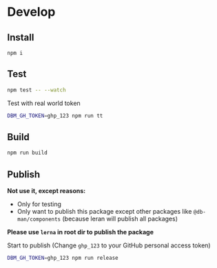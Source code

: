 # Develop

## Install

```
npm i
```

## Test

```sh
npm test -- --watch
```

Test with real world token

```sh
DBM_GH_TOKEN=ghp_123 npm run tt
```

## Build

```sh
npm run build
```

## Publish

**Not use it, except reasons:**

- Only for testing
- Only want to publish this package except other packages like `@db-man/components` (because leran will publish all packages)

**Please use `lerna` in root dir to publish the package**

Start to publish (Change `ghp_123` to your GitHub personal access token)

```sh
DBM_GH_TOKEN=ghp_123 npm run release
```
